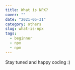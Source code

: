 ```yaml
---
title: What is NPX?
cover: ""
date: "2021-05-31"
category: others
slug: what-is-npx
tags:
  - beginner
  - npx
  - npm
---
```




Stay tuned and happy coding :)
<!--stackedit_data:
eyJoaXN0b3J5IjpbMTY2NzAxMTU4NCwzNjg0Nzk5ODhdfQ==
-->